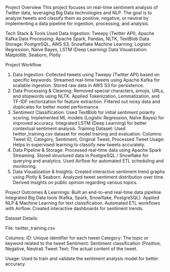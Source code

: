 Project Overview
This project focuses on real-time sentiment analysis of Twitter data, leveraging Big Data technologies and NLP. The goal is to analyze tweets and classify them as positive, negative, or neutral by implementing a data pipeline for ingestion, processing, and analysis.

Tech Stack & Tools Used 
Data Ingestion: Tweepy (Twitter API), Apache Kafka
Data Processing: Apache Spark, Pandas, NLTK, TextBlob
Data Storage: PostgreSQL, AWS S3, Snowflake
Machine Learning: Logistic Regression, Naïve Bayes, LSTM (Deep Learning)
Data Visualization: Matplotlib, Seaborn, Plotly

Project Workflow
1. Data Ingestion:
Collected tweets using Tweepy (Twitter API) based on specific keywords.
Streamed real-time tweets using Apache Kafka for scalable ingestion.
Stored raw data in AWS S3 for persistence.
2. Data Processing & Cleaning:
Removed special characters, emojis, URLs, and stopwords using NLTK.
Applied Tokenization, Lemmatization, and TF-IDF vectorization for feature extraction.
Filtered out noisy data and duplicates for better model performance.
3. Sentiment Classification:
Used TextBlob for initial sentiment polarity scoring.
Implemented ML models (Logistic Regression, Naïve Bayes) for improved accuracy.
Integrated LSTM (Deep Learning) for better contextual sentiment analysis.
Training Dataset: Used twitter_training.csv dataset for model training and evaluation.
Columns: Tweet ID, Category, Sentiment, Original Tweet, Processed Tweet
Usage: Helps in supervised learning to classify new tweets accurately.
4. Data Pipeline & Storage:
Processed real-time data using Apache Spark Streaming.
Stored structured data in PostgreSQL / Snowflake for querying and analytics.
Used Airflow for automated ETL scheduling and monitoring.
5. Data Visualization & Insights:
Created interactive sentiment trend graphs using Plotly & Seaborn.
Analyzed tweet sentiment distribution over time.
Derived insights on public opinion regarding various topics.

Project Outcomes & Learnings:
Built an end-to-end real-time data pipeline.
Integrated Big Data tools (Kafka, Spark, Snowflake, PostgreSQL).
Applied NLP & Machine Learning for text classification.
Automated ETL workflows with Airflow.
Created interactive dashboards for sentiment trends.

Dataset Details:

File: twitter_training.csv

Columns:
ID: Unique identifier for each tweet
Category: The topic or keyword related to the tweet
Sentiment: Sentiment classification (Positive, Negative, Neutral)
Tweet Text: The actual content of the tweet.

Usage: Used to train and validate the sentiment analysis model for better accuracy.

